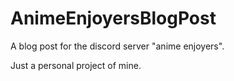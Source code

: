 # AnimeEnjoyersBlogPost
A blog post for the discord server "anime enjoyers". 

Just a personal project of mine.
